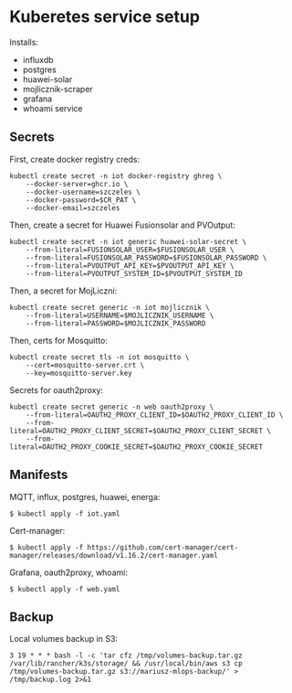 # Kuberetes service setup

Installs:

 * influxdb
 * postgres
 * huawei-solar
 * mojlicznik-scraper
 * grafana
 * whoami service

## Secrets

First, create docker registry creds:

    kubectl create secret -n iot docker-registry ghreg \
        --docker-server=ghcr.io \
        --docker-username=szczeles \
        --docker-password=$CR_PAT \
        --docker-email=szczeles

Then, create a secret for Huawei Fusionsolar and PVOutput:

    kubectl create secret -n iot generic huawei-solar-secret \
        --from-literal=FUSIONSOLAR_USER=$FUSIONSOLAR_USER \
        --from-literal=FUSIONSOLAR_PASSWORD=$FUSIONSOLAR_PASSWORD \
        --from-literal=PVOUTPUT_API_KEY=$PVOUTPUT_API_KEY \
        --from-literal=PVOUTPUT_SYSTEM_ID=$PVOUTPUT_SYSTEM_ID

Then, a secret for MojLiczni:

    kubectl create secret generic -n iot mojlicznik \
        --from-literal=USERNAME=$MOJLICZNIK_USERNAME \
        --from-literal=PASSWORD=$MOJLICZNIK_PASSWORD

Then, certs for Mosquitto:

    kubectl create secret tls -n iot mosquitto \
        --cert=mosquitto-server.crt \
        --key=mosquitto-server.key

Secrets for oauth2proxy:

    kubectl create secret generic -n web oauth2proxy \
        --from-literal=OAUTH2_PROXY_CLIENT_ID=$OAUTH2_PROXY_CLIENT_ID \
        --from-literal=OAUTH2_PROXY_CLIENT_SECRET=$OAUTH2_PROXY_CLIENT_SECRET \
        --from-literal=OAUTH2_PROXY_COOKIE_SECRET=$OAUTH2_PROXY_COOKIE_SECRET

## Manifests

MQTT, influx, postgres, huawei, energa:

    $ kubectl apply -f iot.yaml

Cert-manager:

    $ kubectl apply -f https://github.com/cert-manager/cert-manager/releases/download/v1.16.2/cert-manager.yaml

Grafana, oauth2proxy, whoami:

    $ kubectl apply -f web.yaml

## Backup

Local volumes backup in S3:

    3 19 * * * bash -l -c 'tar cfz /tmp/volumes-backup.tar.gz /var/lib/rancher/k3s/storage/ && /usr/local/bin/aws s3 cp /tmp/volumes-backup.tar.gz s3://mariusz-mlops-backup/' > /tmp/backup.log 2>&1
